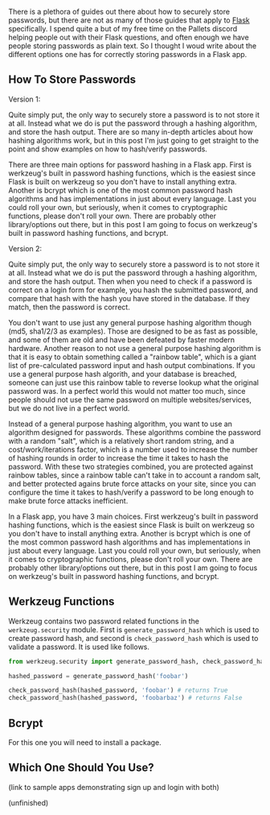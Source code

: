 There is a plethora of guides out there about how to securely store passwords, but there are not as many of those guides that apply to [Flask](#) specifically.  I spend quite a but of my free time on the Pallets discord helping people out with their Flask questions, and often enough we have people storing passwords as plain text.  So I thought I woud write about the different options one has for correctly storing passwords in a Flask app.

## How To Store Passwords

Version 1:

Quite simply put, the only way to securely store a password is to not store it at all. Instead what we do is put the password through a hashing algorithm, and store the hash output.  There are so many in-depth articles about how hashing algorithms work, but in this post I'm just going to get straight to the point and show examples on how to hash/verify passwords.

There are three main options for password hashing in a Flask app.  First is werkzeug's built in password hashing functions, which is the easiest since Flask is built on werkzeug so you don't have to install anything extra.  Another is bcrypt which is one of the most common password hash algorithms and has implementations in just about every language.  Last you could roll your own, but seriously, when it comes to cryptographic functions, please don't roll your own.  There are probably other library/options out there, but in this post I am going to focus on werkzeug's built in password hashing functions, and bcrypt.

Version 2:

Quite simply put, the only way to securely store a password is to not store it at all. Instead what we do is put the password through a hashing algorithm, and store the hash output.  Then when you need to check if a password is correct on a login form for example, you hash the submitted password, and compare that hash with the hash you have stored in the database.  If they match, then the password is correct.

You don't want to use just any general purpose hashing algorithm though (md5, sha1/2/3 as examples).  Those are designed to be as fast as possible, and some of them are old and have been defeated by faster modern hardware.  Another reason to not use a general purpose hashing algorithm is that it is easy to obtain something called a "rainbow table", which is a giant list of pre-calculated password input and hash output combinations.  If you use a general purpose hash algorith, and your database is breached, someone can just use this rainbow table to reverse lookup what the original password was.  In a perfect world this would not matter too much, since people should not use the same password on multiple websites/services, but we do not live in a perfect world.

Instead of a general purpose hashing algorithm, you want to use an algorithm designed for passwords.  These algorithms combine the password with a random "salt", which is a relatively short random string, and a cost/work/iterations factor, which is a number used to increase the number of hashing rounds  in order to increase the time it takes to hash the password.  With these two strategies combined, you are protected against rainbow tables, since a rainbow table can't take in to account a random salt, and better protected agains brute force attacks on your site, since you can configure the time it takes to hash/verify a password to be long enough to make brute force attacks inefficient.

In a Flask app, you have 3 main choices.  First werkzeug's built in password hashing functions, which is the easiest since Flask is built on werkzeug so you don't have to install anything extra.  Another is bcrypt which is one of the most common password hash algorithms and has implementations in just about every language.  Last you could roll your own, but seriously, when it comes to cryptographic functions, please don't roll your own.  There are probably other library/options out there, but in this post I am going to focus on werkzeug's built in password hashing functions, and bcrypt.

## Werkzeug Functions

Werkzeug contains two password related functions in the `werkzeug.security` module. First is `generate_password_hash` which is used to create  password hash, and second is `check_password_hash` which is used to validate a password.  It is used like follows.

```python
from werkzeug.security import generate_password_hash, check_password_hash

hashed_password = generate_password_hash('foobar')

check_password_hash(hashed_password, 'foobar') # returns True
check_password_hash(hashed_password, 'foobarbaz') # returns False
```



## Bcrypt

For this one you will need to install a package.  

## Which One Should You Use?


(link to sample apps demonstrating sign up and login with both)

(unfinished)
